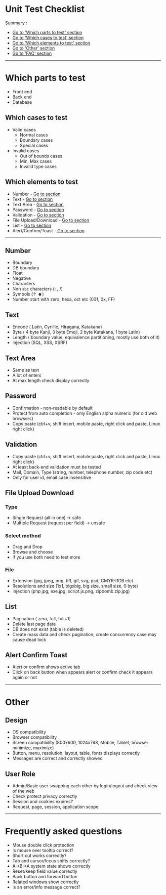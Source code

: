 # Unit Test Checklist
Summary : 
- [Go to 'Which parts to test' section](#which-parts-to-test)  
- [Go to 'Which cases to test' section](#which-cases-to-test)  
- [Go to 'Which elements to test' section](#which-elements-to-test)  
- [Go to 'Other' section](#other)  
- [Go to 'FAQ' section](#frequently-asked-questions)  

---

# Which parts to test
* Front end
* Back end
* Database

## Which cases to test
* Valid cases
  * Normal cases
  * Boundary cases
  * Special cases
* Invalid cases
  * Out of bounds cases
  * Min, Max cases
  * Invalid type cases

## Which elements to test
* Number               - [Go to section](#number)  
* Text                 - [Go to section](#text)  
* Text Area            - [Go to section](#text-area)  
* Password             - [Go to section](#password)  
* Validation           - [Go to section](#validation)  
* File Upload/Download - [Go to section](#file-upload-download)  
* List                 - [Go to section](#list)  
* Alert/Confirm/Toast  - [Go to section](#alert-confirm-toast)  

---

## Number
* Boundary
* DB boundary
* Float
* Negative
* Characters
* Non `abc` characters (: , /)
* Symbols (↑ ☻)
* Number start with zero, hexa, oct etc (001, 0x, FF)

## Text
* Encode ( Latin, Cyrillic, Hiragana, Katakana)
* Byte ( 4 byte Kanji, 3 byte Emoji, 2 byte  Katakana, 1 byte Latin)
* Length ( boundary value, equivalence partitioning, mostly use both of it)
* Injection (SQL, XSS, XSRF)

## Text Area
* Same as text
* A lot of enters
* At max length check display correctly

## Password
* Confirmation - non-readable by default
* Protect from auto completion - only English alpha numeric (for old web browsers)
* Copy paste (ctrl+v, shift insert, mobile paste, right click and paste, Linux right click)

## Validation
* Copy paste (ctrl+v, shift insert, mobile paste, right click and paste, Linux right click)
* At least back-end validation must be tested
* Mail, Domain, Type (string, number, telephone number, zip code etc)
* Only for user id, email case insensitive

## File Upload Download
### Type
* Single Request (all in one) -> safe
* Multiple Request (request per field) -> unsafe

### Select method
* Drag and Drop
* Browse and choose
* If you use both need to test more

### File
* Extension (jpg, jpeg, png, tiff, gif, svg, psd, CMYK-RGB etc)
* Resolutions and size (1x1, bigxbig, big size, small size, 0 byte)
* Injection (php.jpg, exe.jpg, script.js.png, zipbomb.zip.jpg)

## List
* Pagination ( zero, full, full+1)
* Delete last page data
* DB does not exist (table is deleted)
* Create mass data and check pagination, create concurrency case may cause dead lock

## Alert Confirm Toast
* Alert or confirm shows active tab
* Click on back button when appears alert or confirm check it appears again or not

---

# Other

## Design
* OS compatibility
* Browser compatibility
* Screen compatibility (800x600, 1024x768, Mobile, Tablet, browser minimize, maximize)
* Button, menu, resolution, layout, table, fonts displays correctly
* Messages are correct and correctly showed

## User Role
* Admin/Basic user swapping each other by login/logout and check view of the web
* Check protect privacy correctly
* Session and cookies expires?
* Request, page, session, application scope

---

# Frequently asked questions
* Mouse double click protection
* Is mouse over tooltip correct?
* Short cut works correctly?
* Tab and cursor/focus shifts correctly?
* A->B->A system state shows correctly
* Reset/keep field value correctly
* Back button and forward button
* Related windows show correctly
* Is an error/info message correct?
